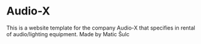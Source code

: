 # Audio-X
This is a website template for the company Audio-X that specifies in rental of audio/lighting equipment.
Made by Matic Šulc
